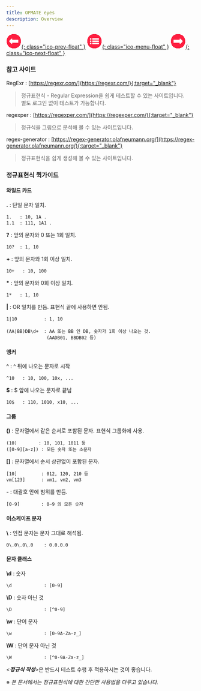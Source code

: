 ```yaml
---
title: OPMATE eyes
description: Overview
---
```


<link rel="stylesheet" type="text/css" href="css/opme.css">

<!-- Floating Menu -->
[prev]: # "none"
[menu]: index.html "목차"
[next]: login.html "로그인"
[ico-prev]: img/icon/ico-prev.png
[ico-menu]: img/icon/ico-menu.png
[ico-next]: img/icon/ico-next.png
[![이전][ico-prev]{: class="ico-prev-float" }][prev]
[![목차][ico-menu]{: class="ico-menu-float" }][menu]
[![다음][ico-next]{: class="ico-next-float" }][next]

### 참고 사이트
RegExr : [https://regexr.com/](https://regexr.com/){:target="_blank"}  
>정규표현식 - Regular Expression을 쉽게 테스트할 수 있는 사이트입니다.  
별도 로그인 없이 테스트가 가능합니다.

regexper : [https://regexper.com/](https://regexper.com/){:target="_blank"}
>정규식을 그림으로 분석해 볼 수 있는 사이트입니다.  
 
regex-generator : [https://regex-generator.olafneumann.org/](https://regex-generator.olafneumann.org/){:target="_blank"}
>정규표현식을 쉽게 생성해 볼 수 있는 사이트입니다.  

### 정규표현식 퀵가이드  
#### 와일드 카드  
**.** : 단일 문자 일치.  
```
1.   : 10, 1A .  
1.1  : 111, 1A1 .  
```
**?** : 앞의 문자와 0 또는 1회 일치.  
```
10?  : 1, 10   
```
**\+** : 앞의 문자와 1회 이상 일치.  
```
10+   : 10, 100   
```
**\*** : 앞의 문자와 0회 이상 일치.  
```
1*   : 1, 10 
```
  
**|** : OR 일치를 만듬. 표현식 끝에 사용하면 안됨.  
```
1|10          : 1, 10

(AA|BB)DB\d+  : AA 또는 BB 인 DB, 숫자가 1회 이상 나오는 것.  
               (AADB01, BBDB02 등)  
```  
#### 앵커
**^** : ^ 뒤에 나오는 문자로 시작
```
^10   : 10, 100, 10x, ...
```
**$** : $ 앞에 나오는 문자로 끝남
```
10$   : 110, 1010, x10, ...
```
  
#### 그룹  
**()** : 문자열에서 같은 순서로 포함된 문자. 표현식 그룹화에 사용.
```
(10)        : 10, 101, 1011 등
([0-9][a-z]) : 모든 숫자 또는 소문자
```
**[]** : 문자열에서 순서 상관없이 포함된 문자.
```
[10]         : 012, 120, 210 등
vm[123]      : vm1, vm2, vm3
```
**-** : 대괄호 안에 범위를 만듬.
```
[0-9]        : 0~9 의 모든 숫자
```

#### 이스케이프 문자
**\\** : 인접 문자는 문자 그대로 해석됨.
```
0\.0\.0\.0    : 0.0.0.0
```

#### 문자 클래스
**\d** : 숫자
```
\d            : [0-9]
```
**\D** : 숫자 아닌 것
```
\D            : [^0-9]
```
**\w** : 단어 문자
```
\w            : [0-9A-Za-z_]
```
**\W** : 단어 문자 아닌 것
```
\W            : [^0-9A-Za-z_]
```
  
<**_정규식 작성_**>은 반드시 테스트 수행 후 적용하시는 것이 좋습니다.  
  
※ _본 문서에서는 정규표현식에 대한 간단한 사용법을 다루고 있습니다._  
  